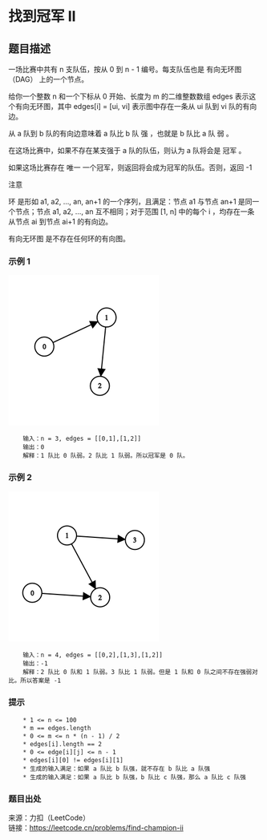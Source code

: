 # 找到冠军 II

## 题目描述

一场比赛中共有 n 支队伍，按从 0 到  n - 1 编号。每支队伍也是 有向无环图（DAG） 上的一个节点。

给你一个整数 n 和一个下标从 0 开始、长度为 m 的二维整数数组 edges 表示这个有向无环图，其中 edges[i] = [ui, vi] 表示图中存在一条从 ui 队到 vi 队的有向边。

从 a 队到 b 队的有向边意味着 a 队比 b 队 强 ，也就是 b 队比 a 队 弱 。

在这场比赛中，如果不存在某支强于 a 队的队伍，则认为 a 队将会是 冠军 。

如果这场比赛存在 唯一 一个冠军，则返回将会成为冠军的队伍。否则，返回 -1

注意

环 是形如 a1, a2, ..., an, an+1 的一个序列，且满足：节点 a1 与节点 an+1 是同一个节点；节点 a1, a2, ..., an 互不相同；对于范围 [1, n] 中的每个 i ，均存在一条从节点 ai 到节点 ai+1 的有向边。

有向无环图 是不存在任何环的有向图。

### 示例 1

![图](images/172-graph-1.png "图")

```text
    输入：n = 3, edges = [[0,1],[1,2]]
    输出：0
    解释：1 队比 0 队弱。2 队比 1 队弱。所以冠军是 0 队。
```

### 示例 2

![图](images/172-graph-2.png "图")

```text
    输入：n = 4, edges = [[0,2],[1,3],[1,2]]
    输出：-1
    解释：2 队比 0 队和 1 队弱。3 队比 1 队弱。但是 1 队和 0 队之间不存在强弱对比。所以答案是 -1
```

### 提示

```text
    * 1 <= n <= 100
    * m == edges.length
    * 0 <= m <= n * (n - 1) / 2
    * edges[i].length == 2
    * 0 <= edge[i][j] <= n - 1
    * edges[i][0] != edges[i][1]
    * 生成的输入满足：如果 a 队比 b 队强，就不存在 b 队比 a 队强
    * 生成的输入满足：如果 a 队比 b 队强，b 队比 c 队强，那么 a 队比 c 队强
```

### 题目出处

来源：力扣（LeetCode）  
链接：<https://leetcode.cn/problems/find-champion-ii>
